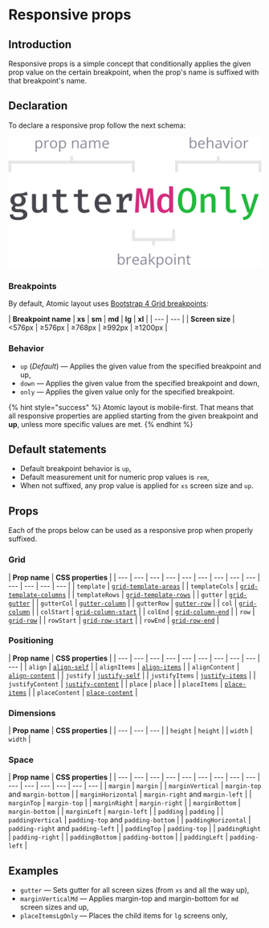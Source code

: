 # Responsive props

## Introduction

Responsive props is a simple concept that conditionally applies the given prop value on the certain breakpoint, when the prop's name is suffixed with that breakpoint's name.

## Declaration

To declare a responsive prop follow the next schema:

![propName + ?breakpointName + ?behavior](../.gitbook/assets/responsive-prop.png)

### Breakpoints

By default, Atomic layout uses [Bootstrap 4 Grid breakpoints](https://getbootstrap.com/docs/4.0/layout/grid/#grid-options):

| **Breakpoint name** | **xs** | **sm** | **md** | **lg** | **xl** |
| --- | --- |
| **Screen size** | &lt;576px | ≥576px | ≥768px | ≥992px | ≥1200px |

### **Behavior**

* `up` \(_Default_\) — Applies the given value from the specified breakpoint and up,
* `down` — Applies the given value from the specified breakpoint and down,
* `only` — Applies the given value only for the specified breakpoint.

{% hint style="success" %}
Atomic layout is mobile-first. That means that all responsive properties are applied starting from the given breakpoint and **up**, unless more specific values are met.
{% endhint %}

## Default statements

* Default breakpoint behavior is `up`,
* Default measurement unit for numeric prop values is `rem`,
* When not suffixed, any prop value is applied for `xs` screen size and `up`.

## Props

Each of the props below can be used as a responsive prop when properly suffixed.

### Grid

| **Prop name** | **CSS properties** |
| --- | --- | --- | --- | --- | --- | --- | --- | --- | --- | --- | --- | --- |
| `template` | [`grid-template-areas`](https://developer.mozilla.org/en-US/docs/Web/CSS/grid-template-areas) |
| `templateCols` | [`grid-template-columns`](https://developer.mozilla.org/en-US/docs/Web/CSS/grid-template-columns) |
| `templateRows` | [`grid-template-rows`](https://developer.mozilla.org/en-US/docs/Web/CSS/grid-template-rows) |
| `gutter` | [`grid-gutter`](https://developer.mozilla.org/en-US/docs/Web/CSS/grid-gutter) |
| `gutterCol` | [`gutter-column`](https://developer.mozilla.org/en-US/docs/Web/CSS/gutter-column) |
| `gutterRow` | [`gutter-row`](https://developer.mozilla.org/en-US/docs/Web/CSS/gutter-row) |
| `col` | [`grid-column`](https://developer.mozilla.org/en-US/docs/Web/CSS/grid-column) |
| `colStart` | [`grid-column-start`](https://developer.mozilla.org/en-US/docs/Web/CSS/grid-column-start) |
| `colEnd` | [`grid-column-end`](https://developer.mozilla.org/en-US/docs/Web/CSS/grid-column-end) |
| `row` | [`grid-row`](https://developer.mozilla.org/en-US/docs/Web/CSS/grid-row) |
| `rowStart` | [`grid-row-start`](https://developer.mozilla.org/en-US/docs/Web/CSS/grid-row-start) |
| `rowEnd` | [`grid-row-end`](https://developer.mozilla.org/en-US/docs/Web/CSS/grid-row-end) |

### Positioning

| **Prop name** | **CSS properties** |
| --- | --- | --- | --- | --- | --- | --- | --- | --- | --- |
| `align` | [`align-self`](https://developer.mozilla.org/en-US/docs/Web/CSS/align-self) |
| `alignItems` | [`align-items`](https://developer.mozilla.org/en-US/docs/Web/CSS/align-items) |
| `alignContent` | [`align-content`](https://developer.mozilla.org/en-US/docs/Web/CSS/align-content) |
| `justify` | [`justify-self`](https://developer.mozilla.org/en-US/docs/Web/CSS/justify-self) |
| `justifyItems` | [`justify-items`](https://developer.mozilla.org/en-US/docs/Web/CSS/justify-items) |
| `justifyContent` | [`justify-content`](https://developer.mozilla.org/en-US/docs/Web/CSS/justify-content) |
| `place` | `place` |
| `placeItems` | [`place-items`](https://developer.mozilla.org/en-US/docs/Web/CSS/place-items) |
| `placeContent` | [`place-content`](https://developer.mozilla.org/en-US/docs/Web/CSS/place-content) |

### Dimensions

| **Prop name** | **CSS properties** |
| --- | --- | --- |
| `height` | `height` |
| `width` | `width` |

### Space

| **Prop name** | **CSS properties** |
| --- | --- | --- | --- | --- | --- | --- | --- | --- | --- | --- | --- | --- | --- | --- |
| `margin` | `margin` |
| `marginVertical` | `margin-top` and `margin-bottom` |
| `marginHorizontal` | `margin-right` and `margin-left` |
| `marginTop` | `margin-top` |
| `marginRight` | `margin-right` |
| `marginBottom` | `margin-bottom` |
| `marginLeft` | `margin-left` |
| `padding` | `padding` |
| `paddingVertical` | `padding-top` and `padding-bottom` |
| `paddingHorizontal` | `padding-right` and `padding-left` |
| `paddingTop` | `padding-top` |
| `paddingRight` | `padding-right` |
| `paddingBottom` | `padding-bottom` |
| `paddingLeft` | `padding-left` |

## Examples

* `gutter` — Sets gutter for all screen sizes \(from `xs` and all the way up\), 
* `marginVerticalMd` — Applies margin-top and margin-bottom for `md` screen sizes and up,
* `placeItemsLgOnly` — Places the child items for `lg` screens only,

